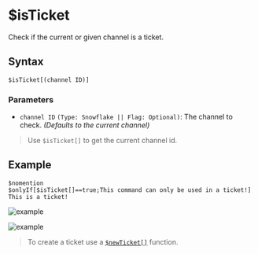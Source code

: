 # $isTicket
Check if the current or given channel is a ticket.

## Syntax
```
$isTicket[(channel ID)]
```
### Parameters
- `channel ID` `(Type: Snowflake || Flag: Optional)`: The channel to check. _(Defaults to the current channel)_
> Use `$isTicket[]` to get the current channel id.

## Example
```
$nomention
$onlyIf[$isTicket[]==true;This command can only be used in a ticket!]
This is a ticket!
```
![example](https://user-images.githubusercontent.com/113303649/212466758-7a11f906-f356-438d-8f64-0977c28b5a3c.png)

![example](https://user-images.githubusercontent.com/113303649/212466712-3e8d1768-af20-4ea3-9402-8668ae8d9ccc.png)
> To create a ticket use a [`$newTicket[]`](./newTicket.md) function.
